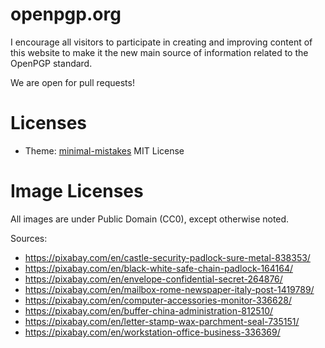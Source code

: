 # openpgp.org

I encourage all visitors to participate in creating and improving content of this website to make it the new main source of information related to the OpenPGP standard.

We are open for pull requests!

# Licenses
* Theme: [minimal-mistakes](https://github.com/mmistakes/minimal-mistakes) MIT License

# Image Licenses
All images are under Public Domain (CC0), except otherwise noted.

Sources:
* https://pixabay.com/en/castle-security-padlock-sure-metal-838353/
* https://pixabay.com/en/black-white-safe-chain-padlock-164164/
* https://pixabay.com/en/envelope-confidential-secret-264876/
* https://pixabay.com/en/mailbox-rome-newspaper-italy-post-1419789/
* https://pixabay.com/en/computer-accessories-monitor-336628/
* https://pixabay.com/en/buffer-china-administration-812510/
* https://pixabay.com/en/letter-stamp-wax-parchment-seal-735151/
* https://pixabay.com/en/workstation-office-business-336369/